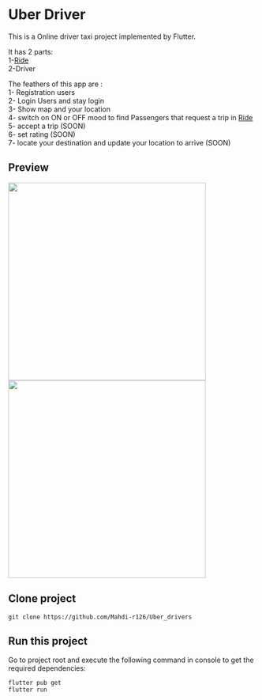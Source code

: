 # Uber Driver
This is a Online driver taxi project implemented by Flutter.<br />

It has 2 parts:<br />
1-<a href="https://github.com/Mahdi-r126/uber_ride">Ride</a><br />
2-Driver<br />


The feathers of this app are :<br />
1- Registration users <br />
2- Login Users and stay login<br />
3- Show map and your location<br />
4- switch on ON or OFF mood to find Passengers that request a trip in <a href="https://github.com/Mahdi-r126/uber_ride">Ride</a><br />
5- accept a trip (SOON)<br />
6- set rating (SOON)<br />
7- locate your destination and update your location to arrive (SOON)<br />
## Preview

  <img src="https://user-images.githubusercontent.com/75057732/217857129-6c06268d-3779-437a-b65d-d53b2a5fa6d0.jpg" width="400"/>
  <img src="https://user-images.githubusercontent.com/75057732/217857168-2f3e7a7b-6942-4787-9492-b2b2178d06c4.jpg" width="400"/>


## Clone project

```
git clone https://github.com/Mahdi-r126/Uber_drivers
```

## Run this project

Go to project root and execute the following command in console to get the required dependencies:

```
flutter pub get 
flutter run
```




